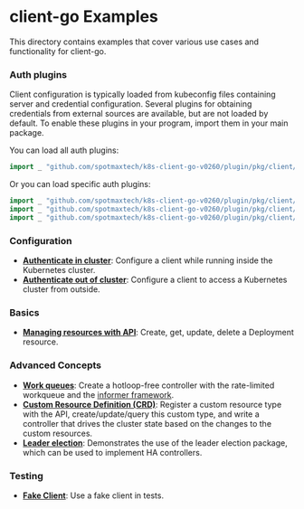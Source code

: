 # client-go Examples

This directory contains examples that cover various use cases and functionality
for client-go.

### Auth plugins

Client configuration is typically loaded from kubeconfig files containing server and credential configuration.
Several plugins for obtaining credentials from external sources are available, but are not loaded by default.
To enable these plugins in your program, import them in your main package.

You can load all auth plugins:
```go
import _ "github.com/spotmaxtech/k8s-client-go-v0260/plugin/pkg/client/auth"
```

Or you can load specific auth plugins:
```go
import _ "github.com/spotmaxtech/k8s-client-go-v0260/plugin/pkg/client/auth/azure"
import _ "github.com/spotmaxtech/k8s-client-go-v0260/plugin/pkg/client/auth/gcp"
import _ "github.com/spotmaxtech/k8s-client-go-v0260/plugin/pkg/client/auth/oidc"
```

### Configuration

- [**Authenticate in cluster**](./in-cluster-client-configuration): Configure a
  client while running inside the Kubernetes cluster.
- [**Authenticate out of cluster**](./out-of-cluster-client-configuration):
  Configure a client to access a Kubernetes cluster from outside.

### Basics

- [**Managing resources with API**](./create-update-delete-deployment): Create,
  get, update, delete a Deployment resource.

### Advanced Concepts

- [**Work queues**](./workqueue): Create a hotloop-free controller with the
  rate-limited workqueue and the [informer framework][informer].
- [**Custom Resource Definition (CRD)**](https://git.k8s.io/apiextensions-apiserver/examples/client-go):
  Register a custom resource type with the API, create/update/query this custom
  type, and write a controller that drives the cluster state based on the changes to
  the custom resources.
- [**Leader election**](./leader-election): Demonstrates the use of the leader election package, which can be used to implement HA controllers.

[informer]: https://godoc.org/k8s.io/client-go/tools/cache#NewInformer

### Testing

- [**Fake Client**](./fake-client): Use a fake client in tests.
